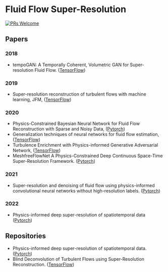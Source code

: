 # Fluid Flow Super-Resolution

[![PRs Welcome](https://img.shields.io/badge/PRs-welcome-brightgreen.svg?style=flat-square)](http://makeapullrequest.com)


## Papers

### 2018
* tempoGAN: A Temporally Coherent, Volumetric GAN for Super-resolution Fluid Flow. ([TensorFlow](https://github.com/thunil/tempoGAN))

### 2019
* Super-resolution reconstruction of turbulent flows with machine learning, JFM, ([TensorFlow](http://www.seas.ucla.edu/fluidflow/codes.html))

### 2020
* Physics-Constrained Bayesian Neural Network for Fluid Flow Reconstruction with Sparse and Noisy Data, ([Pytorch](https://github.com/Jianxun-Wang/Physics-constrained-Bayesian-deep-learning))
* Generalization techniques of neural networks for fluid flow estimation, ([TensorFlow](https://github.com/Masaki-Morimoto/Grad-CAM_for_fluid-flows))
* Turbulence Enrichment with Physics-informed Generative Adversarial Network, ([TensorFlow](https://github.com/akshaysubr/TEGAN))
* MeshfreeFlowNet A Physics-Constrained Deep Continuous Space-Time Super-Resolution Framework. ([Pytorch](https://github.com/maxjiang93/space_time_pde))

### 2021
* Super-resolution and denoising of fluid flow using physics-informed convolutional neural networks without high-resolution labels. ([Pytorch](https://github.com/Jianxun-Wang/PICNNSR))

### 2022 
* Physics-informed deep super-resolution of spatiotemporal data ([Pytorch](https://github.com/paulpuren/PhySR))


## Repositories
* Physics-informed deep super-resolution of spatiotemporal data. ([Pytorch](https://github.com/paulpuren/PhySR))
* Blind Deconvolution of Turbulent Flows using Super-Resolution Reconstruction. ([TensorFlow](https://github.com/sayin/Physics_informed_GANs_turbulent_flows))






